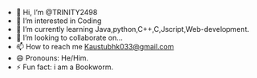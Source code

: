- 👋 Hi, I’m @TRINITY2498
- 👀 I’m interested in Coding
- 🌱 I’m currently learning Java,python,C++,C,Jscript,Web-development.
- 💞️ I’m looking to collaborate on...
- 📫 How to reach me Kaustubhk033@gmail.com
- 😄 Pronouns: He/Him.
- ⚡ Fun fact: i am a Bookworm.

<!---
TRINITY2498/TRINITY2498 is a ✨ special ✨ repository because its `README.md` (this file) appears on your GitHub profile.
You can click the Preview link to take a look at your changes.
--->
